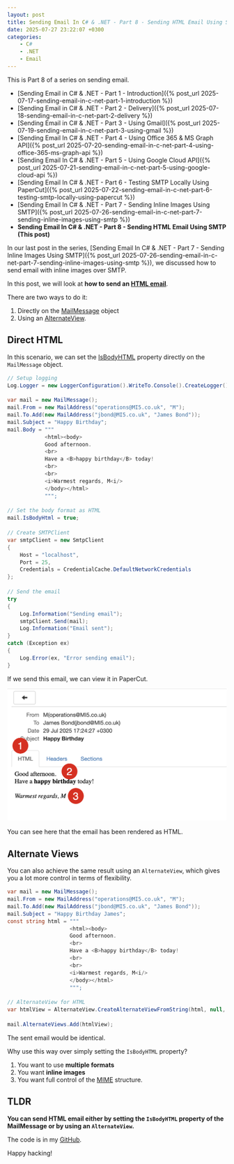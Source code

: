 ```yaml
---
layout: post
title: Sending Email In C# & .NET - Part 8 - Sending HTML Email Using SMTP
date: 2025-07-27 23:22:07 +0300
categories:
    - C#
    - .NET
    - Email
---
```


This is Part 8 of a series on sending email.

- [Sending Email in C# & .NET  - Part 1 - Introduction]({% post_url 2025-07-17-sending-email-in-c-net-part-1-introduction %})
- [Sending Email in C# & .NET - Part 2 - Delivery]({% post_url 2025-07-18-sending-email-in-c-net-part-2-delivery %})
- [Sending Email in C# & .NET - Part 3 - Using Gmail]({% post_url 2025-07-19-sending-email-in-c-net-part-3-using-gmail %})
- [Sending Email In C# & .NET - Part 4 - Using Office 365 & MS Graph API]({% post_url 2025-07-20-sending-email-in-c-net-part-4-using-office-365-ms-graph-api %})
- [Sending Email In C# & .NET - Part 5 - Using Google Cloud API]({% post_url 2025-07-21-sending-email-in-c-net-part-5-using-google-cloud-api %})
- [Sending Email In C# & .NET - Part 6 - Testing SMTP Locally  Using PaperCut]({% post_url 2025-07-22-sending-email-in-c-net-part-6-testing-smtp-locally-using-papercut %})
- [Sending Email In C# & .NET - Part 7 - Sending Inline Images Using SMTP]({% post_url 2025-07-26-sending-email-in-c-net-part-7-sending-inline-images-using-smtp %})
- **Sending Email In C# & .NET - Part 8 - Sending HTML Email Using SMTP (This post)**

In our last post in the series, [Sending Email In C# & .NET - Part 7 - Sending Inline Images Using SMTP]({% post_url 2025-07-26-sending-email-in-c-net-part-7-sending-inline-images-using-smtp %}), we discussed how to send email with inline images over SMTP.

In this post, we will look at **how to send an [HTML email](https://mailtrap.io/blog/html-email/)**.

There are two ways to do it:

1. Directly on the [MailMessage](https://learn.microsoft.com/en-us/dotnet/api/system.net.mail.mailmessage?view=net-9.0) object
2. Using an [AlternateView](https://learn.microsoft.com/en-us/dotnet/api/system.net.mail.alternateview?view=net-9.0).

## Direct HTML

In this scenario, we can set the [IsBodyHTML](https://learn.microsoft.com/en-us/dotnet/api/system.net.mail.mailmessage.isbodyhtml?view=net-9.0) property directly on the `MailMessage` object.

```c#
// Setup logging
Log.Logger = new LoggerConfiguration().WriteTo.Console().CreateLogger();

var mail = new MailMessage();
mail.From = new MailAddress("operations@MI5.co.uk", "M");
mail.To.Add(new MailAddress("jbond@MI5.co.uk", "James Bond"));
mail.Subject = "Happy Birthday";
mail.Body = """
            <html><body>
            Good afternoon.
            <br>
            Have a <B>happy birthday</B> today!
            <br>
            <br>
            <i>Warmest regards, M<i/>
            </body></html>
            """;

// Set the body format as HTML
mail.IsBodyHtml = true;

// Create SMTPClient
var smtpClient = new SmtpClient
{
    Host = "localhost",
    Port = 25,
    Credentials = CredentialCache.DefaultNetworkCredentials
};

// Send the email
try
{
    Log.Information("Sending email");
    smtpClient.Send(mail);
    Log.Information("Email sent");
}
catch (Exception ex)
{
    Log.Error(ex, "Error sending email");
}
```

If we send this email, we can view it in PaperCut.

![HTMLMailMessage](../images/2025/07/HTMLMailMessage.png)

You can see here that the email has been rendered as HTML.

## Alternate Views

You can also achieve the same result using an `AlternateView`, which gives you a lot more control in terms of flexibility.

```c#
var mail = new MailMessage();
mail.From = new MailAddress("operations@MI5.co.uk", "M");
mail.To.Add(new MailAddress("jbond@MI5.co.uk", "James Bond"));
mail.Subject = "Happy Birthday James";
const string html = """
                    <html><body>
                    Good afternoon.
                    <br>
                    Have a <B>happy birthday</B> today!
                    <br>
                    <br>
                    <i>Warmest regards, M<i/>
                    </body></html>
                    """;

// AlternateView for HTML
var htmlView = AlternateView.CreateAlternateViewFromString(html, null, MediaTypeNames.Text.Html);

mail.AlternateViews.Add(htmlView);
```

The sent email would be identical.

Why use this way over simply setting the `IsBodyHTML` property?

1. You want to use **multiple formats**
2. You want **inline images**
3. You want full control of the [MIME](https://en.wikipedia.org/wiki/MIME) structure.

## TLDR

**You can send HTML email either by setting the `IsBodyHTML` property of the MailMessage or by using an `AlternateView`.**

The code is in my [GitHub](https://github.com/conradakunga/BlogCode/tree/master/2025-07-27%20-%20HTML%20Email).

Happy hacking!
